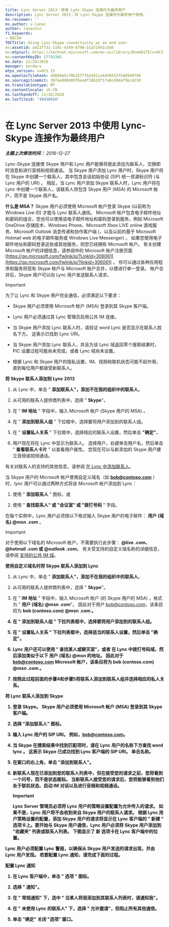 ```yaml
---
title: Lync Server 2013：使用 Lync-Skype 连接作为最终用户
description: Lync Server 2013：将 Lync-Skype 连接作为最终用户使用。
ms.reviewer: ''
ms.author: v-lanac
author: lanachin
f1.keywords:
- NOCSH
TOCTitle: Using Lync-Skype connectivity as an end user
ms:assetid: ad22f731-118c-4349-8790-b1a72941cbdd
ms:mtpsurl: https://technet.microsoft.com/en-us/library/Dn440175(v=OCS.15)
ms:contentKeyID: 57793365
ms.date: 12/29/2016
manager: serdars
mtps_version: v=OCS.15
ms.openlocfilehash: dd669a5cf0b15f7fb2d411e4456553f5469d9f96
ms.sourcegitcommit: 36fee89bb887bea4f18b19f17a8c69daf5bc423d
ms.translationtype: MT
ms.contentlocale: zh-CN
ms.lasthandoff: 11/26/2020
ms.locfileid: "49438916"
---
```

# <a name="using-lync-skype-connectivity-in-lync-server-2013-as-an-end-user"></a>在 Lync Server 2013 中使用 Lync-Skype 连接作为最终用户

<div data-xmlns="http://www.w3.org/1999/xhtml">

<div class="topic" data-xmlns="http://www.w3.org/1999/xhtml" data-msxsl="urn:schemas-microsoft-com:xslt" data-cs="https://msdn.microsoft.com/">

<div data-asp="https://msdn2.microsoft.com/asp">



</div>

<div id="mainSection">

<div id="mainBody">

<span> </span>

_**主题上次修改时间：** 2016-12-27_

Lync-Skype 连接使 Skype 用户和 Lync 用户能够将彼此添加为联系人、交换即时消息和进行音频和视频通话。 当 Skype 用户添加 Lync 用户时，Skype 用户将在 Skype 中创建一个联系人，其中包含会话初始协议 (SIP) 统一资源标识符 (与 Lync 用户的 URI) 。 相反，当 Lync 用户添加 Skype 联系人时，Lync 用户将在 Lync 中创建一个联系人，该联系人将包含 Skype 用户 (MSA) 的 Microsoft 帐户，而不是 Skype 用户名。

**什么是 MSA？** Skype 用户必须使用 Microsoft 帐户登录 Skype (以前称为 Windows Live ID) 才能与 Lync 联系人通信。 Microsoft 帐户包含电子邮件地址和密码的组合，您也可以使用该电子邮件地址和密码登录到服务，例如 Microsoft OneDrive 存储技术、Windows Phone、Microsoft Xbox LIVE online 游戏服务、Microsoft Outlook 消息传递和协作客户端 (，以及以前的基于 Microsoft Hotmail web 的电子邮件服务或 Windows Live Messenger) 。 如果您使用电子邮件地址和密码登录这些或其他服务，则您已经拥有 Microsoft 帐户。 有关创建 Microsoft 帐户的详细信息，请参阅中的 Microsoft 帐户注册页面 [https://go.microsoft.com/fwlink/p/?LinkId=306061](https://go.microsoft.com/fwlink/p/?linkid=306061) 。 你可以通过各种应用程序和服务将现有 Skype 帐户与 Microsoft 帐户合并，以便进行单一登录。 帐户合并后，Skype 用户可以向 Lync 用户发送联系人请求。

<div>


> [!IMPORTANT]  
> 为了让 Lync 和 Skype 用户完全通信，必须满足以下要求： 
> <UL>
> <LI>
> <P>Skype 用户必须使用 Microsoft 帐户 (MSA) 登录到其 Skype 客户端。</P>
> <LI>
> <P>Lync 用户必须通过其 Lync 管理员启用公共 IM 连接。</P>
> <LI>
> <P>当 Skype 用户添加 Lync 联系人时，请验证 word Lync 是否显示在联系人姓名下方。 这表示已找到 Lync URI。</P>
> <LI>
> <P>当 Skype 用户添加 Lync 联系人，并且为该 Lync 域返回零个搜索结果时，PIC 设置过程可能尚未完成，或者 Lync 域尚未设置。</P>
> <LI>
> <P>根据 Lync 和 Skype 用户的隐私设置，IM、视频和联机状态可能不起作用，直到每位用户都接受新联系人。</P></LI></UL>



</div>

**将 Skype 联系人添加到 Lync 2013**

1.  从 Lync 中，单击 " **添加联系人"，添加不在我的组织中的联系人**。

2.  从可用的联系人提供商列表中，选择 " **Skype**"。

3.  在 " **IM 地址** " 字段中，输入 Microsoft 帐户 (Skype 用户的 MSA) 。

4.  在 " **添加到联系人组** " 下拉框中，选择要将用户添加到的联系人组。

5.  在 " **设置私人关系** " 下拉框中，选择相应的联系人设置，然后单击 **"确定"**。

6.  用户现在将在 Lync 中显示为联系人。 选择用户，右键单击用户名，然后单击 " **查看联系人卡片** " 以查看用户属性。 您现在可以与新添加的 Skype 用户建立音频或视频通话。

有关对联系人的支持的其他信息，请参阅 [在 Lync 中添加联系人](https://support.office.com/article/add-a-contact-ae55b88d-b9af-48da-bffe-7cc720a5059a)。

当 Skype 用户的 Microsoft 帐户使用自定义域名（如 <strong>bob@contoso.com</strong> ）时，lync 用户可以通过两种方式将该 Microsoft 帐户添加到 Lync：

1.  使用 " **添加联系人** " 图标，或

2.  使用 " **查找联系人" 或 "会议室" 或 "拨打号码** " 字段。

在每个实例中，Lync 用户必须按以下格式输入 Skype 用户的电子邮件： <strong>用户 (域名) @msn .com</strong> 。

<div>


> [!IMPORTANT]  
> 对于使用以下域名的 Microsoft 帐户，不需要执行此步骤： <STRONG>@live .com、@hotmail .com 或 @outlook .com</STRONG>。 有关受支持的自定义域名称的详细信息，请参阅 <A href="https://support.microsoft.com/kb/897567">支持的公共 IM 域</A>。



</div>

**使用自定义域名时将 Skype 联系人添加到 Lync**

1.  从 Lync 中，单击 " **添加联系人"，添加不在我的组织中的联系人**。

2.  从可用的联系人提供商列表中，选择 " **Skype**"。

3.  在 " **IM 地址** " 字段中，输入 Microsoft 帐户 (的 Skype 用户的 MSA) ，格式为 " <strong>用户 (域名) @msn .com</strong>"。 因此对于用户 bob@contoso.com，该条目将为 <strong> bob (contoso.com) @msn .com <strong> 。

4.  在 " **添加到联系人组** " 下拉列表框中，选择要将用户添加到的联系人组。

5.  在 " **设置私人关系** " 下拉列表框中，选择适当的联系人设置，然后单击 **"确定"**。

6.  Lync 用户还可以使用 " **查找某人或聊天室"，或者** 在 Lync 中拨打号码域，然后添加类似于以下 <strong>用户 (域名) @msn</strong> 的地址。 因此对于 bob@contoso.com Microsoft 帐户，该条目将为 <strong>bob (contoso.com) @msn .com</strong> 。

7.  按照此过程前面的步骤4和步骤5将联系人添加到联系人组并选择相应的私人关系。

**将 Lync 联系人添加到 Skype**

1.  登录 Skype。 Skype 用户必须使用 Microsoft 帐户 (MSA) 登录到其 Skype 客户端。

2.  选择 "添加联系人" 图标。

3.  输入 Lync 用户的 SIP URI。 例如，bob@contoso.com。

4.  当 Skype 在搜索结果中找到匹配项时，请在 Lync 用户的名称下方查找 word **lync** 。 这表示 Skype 已成功找到 Lync 客户端的 SIP URI。 单击名称。

5.  在窗口的右上角，单击 "添加到联系人"。

6.  新联系人现在已添加到您的联系人列表中，但在接受您的请求之前，您将看到一个问号，而不是状态图标。 当新联系人接受您的请求后，您将能够看到他们处于联机状态、启动 IM 对话以及进行音频和视频通话。
    
    <div>
    

    > [!IMPORTANT]  
    > Lync Server 管理员必须将 Lync 用户的策略设置配置为允许传入的请求。 如果不是，Lync 用户将不会收到来自 Skype 用户的联系人请求。 根据 Lync 用户策略设置的配置，添加 Skype 用户的请求将显示在 Lync 客户端的 " <STRONG>新建</STRONG> " 选项卡上。要开始与 Skype 用户通信，Lync 用户必须将 Skype 用户添加到 "收藏夹" 列表或联系人列表。 下图显示了 <STRONG>新</STRONG> 选项卡在 Lync 客户端中的位置。

    
    </div>

Lync 用户必须配置 Lync 警报，以确保从 Skype 用户发送的请求出现，并由 Lync 用户发现。 若要配置 Lync 通知，请完成下面的过程。

**配置 Lync 通知**

1.  在 Lync 客户端中，单击 " **选项** " 图标。

2.  选择 " **通知**"。

3.  在 " **常规通知**" 下，选中 " **当某人将我添加到其联系人列表时，请通知我**"。

4.  在 " **未使用 Lync 的联系人**" 下，选择 " **允许邀请"，但阻止所有其他通信**。

5.  单击 **"确定"** 关闭 "选项" 窗口。

</div>

<span> </span>

</div>

</div>

</div>

